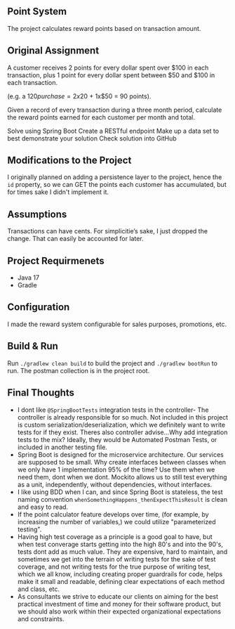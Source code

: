 ## Point System

The project calculates reward points based on transaction amount. 

## Original Assignment 

A customer receives 2 points for every dollar spent over $100 in each transaction, plus 1 point for every dollar spent between $50 and $100 in each transaction.

(e.g. a $120 purchase = 2x$20 + 1x$50 = 90 points).

Given a record of every transaction during a three month period, calculate the reward points earned for each customer per month and total.

Solve using Spring Boot
Create a RESTful endpoint
Make up a data set to best demonstrate your solution
Check solution into GitHub

## Modifications to the Project

I originally planned on adding a persistence layer to the project, hence the `id` property, so we can GET the points each customer has accumulated, but for times sake I didn't implement it. 

## Assumptions

Transactions can have cents. For simplicitie’s sake, I just dropped the change. That can easily be accounted for later. 

## Project Requirmenets

- Java 17
- Gradle

## Configuration

I made the reward system configurable for sales purposes, promotions, etc.

## Build & Run

Run `./gradlew clean build` to build the project and `./gradlew bootRun` to run. The postman collection is in the project root. 

## Final Thoughts

- I dont like `@SpringBootTests` integration tests in the controller- The controller is already responsible for so much. Not included in this project is custom serialization/deserialization, which we definitely want to write tests for if they exist. Theres also controller advise...Why add integration tests to the mix? Ideally, they would be Automated Postman Tests, or included in another testing file. 
- Spring Boot is designed for the microservice architecture. Our services are supposed to be small. Why create interfaces between classes when we only have 1 implementation 95% of the time? Use them when we need them, dont when we dont. Mockito allows us to still test everything as a unit, independently, without dependencies, without interfaces. 
- I like using BDD when I can, and since Spring Boot is stateless, the test naming convention `whenSomethingHappens_thenExpectThisResult` is clean and easy to read.
- If the point calculator feature develops over time, (for example, by increasing the number of variables,) we could utilize "parameterized testing".
- Having high test coverage as a principle is a good goal to have, but when test converage starts getting into the high 80's and into the 90's, tests dont add as much value. They are expensive, hard to maintain, and sometimes we get into the terrain of writing tests for the sake of test coverage, and not writing tests for the true purpose of writing test, which we all know, including creating proper guardrails for code, helps make it small and readable, defining clear expectations of each method and class, etc. 
- As consultants we strive to educate our clients on aiming for the best practical investment of time and money for their software product, but we should also work within their expected organizational expectations and constraints. 
